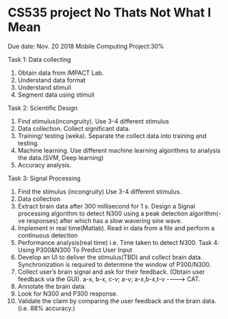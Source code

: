 # CS535 project No Thats Not What I Mean
Due date: Nov. 20 2018
Mobile Computing Project:30%

Task 1: Data collecting
1)	Obtain data from IMPACT Lab.
2)	Understand data format
3)	Understand stimuli
4)	Segment data using stimuli

Task 2: Scientific Design
1)	Find stimulus(incongruity). Use 3-4 different stimulus
2)	Data collection. Collect significant data.
3)	Training/ testing (weka). Separate the collect data into training and testing.
4)	Machine learning. Use different machine learning algorithms to analysis the data.(SVM, Deep learning)
5)	Accuracy analysis.

Task 3: Signal Processing

1)	Find the stimulus (incongruity) Use 3-4 different stimulus.
2)	Data collection
3)	Extract brain data after 300 millisecond for 1 s. Design a Signal processing algorithm to detect N300 using a peak detection algorithm(-ve responses) after which has a slow wavering sine wave.
4)	Implement in real time(Matlab). Read in data from a file and perform a continuous detection
5)	Performance analysis(real time) i.e. Time taken to detect N300. Task 4: Using P300&N300 To Predict User Input
1)	Develop an UI to deliver the stimulus(TBD) and collect brain data. Synchronization is required to determine the window of P300/N300.
2)	Collect user’s brain signal and ask for their feedback. (Obtain user feedback via the GUI). a-x, b-x, c-v; a-v; a-x,b-x,t-v ----> CAT.
3)	Annotate the brain data.
4)	Look for N300 and P300 response.
5)	Validate the claim by comparing the user feedback and the brain data. (i.e. 88% accuracy.)
